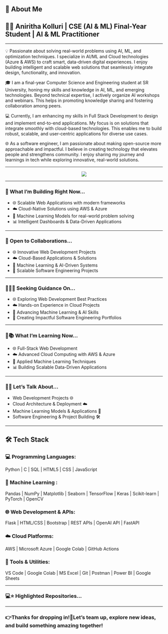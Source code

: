 ## 💫 About Me
## 👩‍💻 Aniritha Kolluri | CSE (AI & ML) Final-Year Student | AI & ML Practitioner
---
💡 Passionate about solving real-world problems using AI, ML, and optimization techniques. I specialize in AI/ML and Cloud technologies (Azure & AWS) to craft smart, data-driven digital experiences. I enjoy building intelligent and scalable web solutions that seamlessly integrate design, functionality, and innovation.

🎓 I am a final-year Computer Science and Engineering student at SR University, honing my skills and knowledge in AI, ML, and emerging technologies. Beyond technical expertise, I actively organize AI workshops and webinars. This helps in promoting knowledge sharing and fostering collaboration among peers.

💻 Currently, I am enhancing my skills in Full Stack Development to design and implement end-to-end applications. My focus is on solutions that integrate smoothly with cloud-based technologies. This enables me to build robust, scalable, and user-centric applications for diverse use cases.

🌐 As a software engineer, I am passionate about making open-source more approachable and impactful. I believe in creating technology that elevates people and strengthens community. I enjoy sharing my journey and learnings in tech while exploring innovative, real-world solutions.

---
<div align="center">
  <img src="https://mir-s3-cdn-cf.behance.net/project_modules/disp/601014116770475.6068beff4640a.gif" />
</div>



---
### 🚀 What I’m Building Right Now...
* 🌐 Scalable Web Applications with modern frameworks  
* ☁️ Cloud-Native Solutions using AWS & Azure  
* 🤖 Machine Learning Models for real-world problem solving  
* 📊 Intelligent Dashboards & Data-Driven Applications  

---

### 🤝 Open to Collaborations...
* 🌐 Innovative Web Development Projects 
* ☁️ Cloud-Based Applications & Solutions   
* 🤖 Machine Learning & AI-Driven Systems  
* 🚀 Scalable Software Engineering Projects

---
   
### 🙋‍♀️📌 Seeking Guidance On...
* 🌐 Exploring Web Development Best Practices
* ☁️ Hands-on Experience in Cloud Projects
* 🤖 Advancing Machine Learning & AI Skills
* 📂 Creating Impactful Software Engineering Portfolios

---
### 🌱📚 What I’m Learning Now...
* 🌐 Full-Stack Web Development  
* ☁️ Advanced Cloud Computing with AWS & Azure  
* 🤖 Applied Machine Learning Techniques  
* 📊 Building Scalable Data-Driven Applications

---
  
### 💬🤖 Let’s Talk About...
* Web Development Projects 🌐  
* Cloud Architecture & Deployment ☁️  
* Machine Learning Models & Applications 🤖  
* Software Engineering & Project Building 🛠️  
---
## 🛠️ Tech Stack

### 💻 Programming Languages:
Python | C | SQL | HTML5 | CSS | JavaScript  

### 🤖 Machine Learning :
Pandas | NumPy | Matplotlib | Seaborn | TensorFlow | Keras | Scikit-learn | PyTorch | OpenCV  

### 🌐 Web Development & APIs:
Flask | HTML/CSS | Bootstrap | REST APIs | OpenAI API | FastAPI  

### ☁️ Cloud Platforms:
AWS | Microsoft Azure | Google Colab | GitHub Actions  

### 🧰 Tools & Utilities:
VS Code | Google Colab | MS Excel | Git | Postman | Power BI | Google Sheets  

---

### 💻⭐ Highlighted Repositories...
---
### 👉Thanks for dropping in!🌟Let’s team up, explore new ideas, and build something amazing together!
